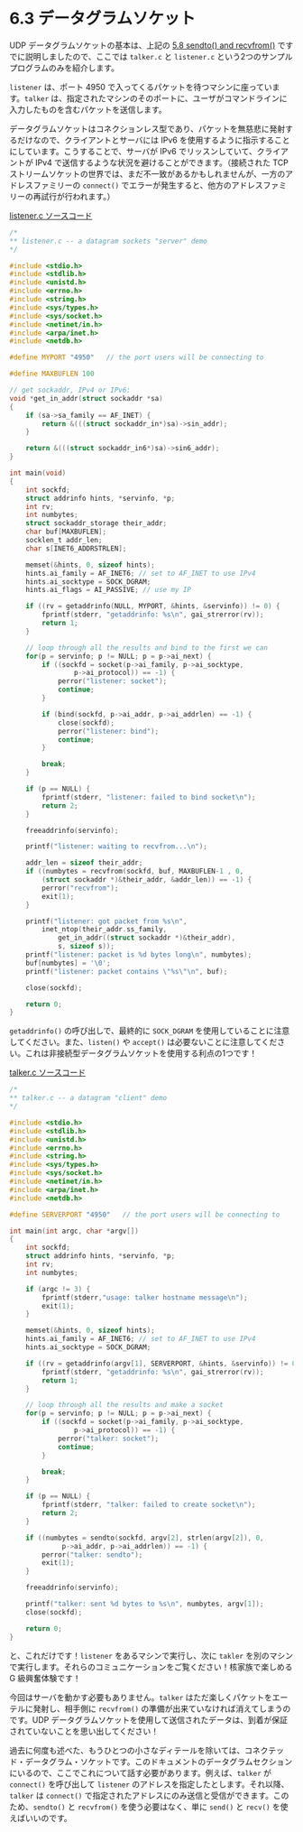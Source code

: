 # 6.3 データグラムソケット

UDP データグラムソケットの基本は、上記の [5.8 sendto() and recvfrom()](../system-calls-or-bust/sendto-and-recvfrom-talk-to-me-GDRAM-style.md) ですでに説明しましたので、ここでは `talker.c` と `listener.c` という2つのサンプルプログラムのみを紹介します。

`listener` は、ポート 4950 で入ってくるパケットを待つマシンに座っています。`talker` は、指定されたマシンのそのポートに、ユーザがコマンドラインに入力したものを含むパケットを送信します。

データグラムソケットはコネクションレス型であり、パケットを無慈悲に発射するだけなので、クライアントとサーバには IPv6 を使用するように指示することにしています。こうすることで、サーバが IPv6 でリッスンしていて、クライアントが IPv4 で送信するような状況を避けることができます。（接続された TCP ストリームソケットの世界では、まだ不一致があるかもしれませんが、一方のアドレスファミリーの `connect()` でエラーが発生すると、他方のアドレスファミリーの再試行が行われます。）

[listener.c ソースコード](https://beej.us/guide/bgnet/examples/listener.c)

```c
/*
** listener.c -- a datagram sockets "server" demo
*/

#include <stdio.h>
#include <stdlib.h>
#include <unistd.h>
#include <errno.h>
#include <string.h>
#include <sys/types.h>
#include <sys/socket.h>
#include <netinet/in.h>
#include <arpa/inet.h>
#include <netdb.h>

#define MYPORT "4950"	// the port users will be connecting to

#define MAXBUFLEN 100

// get sockaddr, IPv4 or IPv6:
void *get_in_addr(struct sockaddr *sa)
{
	if (sa->sa_family == AF_INET) {
		return &(((struct sockaddr_in*)sa)->sin_addr);
	}

	return &(((struct sockaddr_in6*)sa)->sin6_addr);
}

int main(void)
{
	int sockfd;
	struct addrinfo hints, *servinfo, *p;
	int rv;
	int numbytes;
	struct sockaddr_storage their_addr;
	char buf[MAXBUFLEN];
	socklen_t addr_len;
	char s[INET6_ADDRSTRLEN];

	memset(&hints, 0, sizeof hints);
	hints.ai_family = AF_INET6; // set to AF_INET to use IPv4
	hints.ai_socktype = SOCK_DGRAM;
	hints.ai_flags = AI_PASSIVE; // use my IP

	if ((rv = getaddrinfo(NULL, MYPORT, &hints, &servinfo)) != 0) {
		fprintf(stderr, "getaddrinfo: %s\n", gai_strerror(rv));
		return 1;
	}

	// loop through all the results and bind to the first we can
	for(p = servinfo; p != NULL; p = p->ai_next) {
		if ((sockfd = socket(p->ai_family, p->ai_socktype,
				p->ai_protocol)) == -1) {
			perror("listener: socket");
			continue;
		}

		if (bind(sockfd, p->ai_addr, p->ai_addrlen) == -1) {
			close(sockfd);
			perror("listener: bind");
			continue;
		}

		break;
	}

	if (p == NULL) {
		fprintf(stderr, "listener: failed to bind socket\n");
		return 2;
	}

	freeaddrinfo(servinfo);

	printf("listener: waiting to recvfrom...\n");

	addr_len = sizeof their_addr;
	if ((numbytes = recvfrom(sockfd, buf, MAXBUFLEN-1 , 0,
		(struct sockaddr *)&their_addr, &addr_len)) == -1) {
		perror("recvfrom");
		exit(1);
	}

	printf("listener: got packet from %s\n",
		inet_ntop(their_addr.ss_family,
			get_in_addr((struct sockaddr *)&their_addr),
			s, sizeof s));
	printf("listener: packet is %d bytes long\n", numbytes);
	buf[numbytes] = '\0';
	printf("listener: packet contains \"%s\"\n", buf);

	close(sockfd);

	return 0;
}
```

`getaddrinfo()` の呼び出しで、最終的に `SOCK_DGRAM` を使用していることに注意してください。また、`listen()` や `accept()` は必要ないことに注意してください。これは非接続型データグラムソケットを使用する利点の1つです！

[talker.c ソースコード](https://beej.us/guide/bgnet/examples/talker.c)

```c
/*
** talker.c -- a datagram "client" demo
*/

#include <stdio.h>
#include <stdlib.h>
#include <unistd.h>
#include <errno.h>
#include <string.h>
#include <sys/types.h>
#include <sys/socket.h>
#include <netinet/in.h>
#include <arpa/inet.h>
#include <netdb.h>

#define SERVERPORT "4950"	// the port users will be connecting to

int main(int argc, char *argv[])
{
	int sockfd;
	struct addrinfo hints, *servinfo, *p;
	int rv;
	int numbytes;

	if (argc != 3) {
		fprintf(stderr,"usage: talker hostname message\n");
		exit(1);
	}

	memset(&hints, 0, sizeof hints);
	hints.ai_family = AF_INET6; // set to AF_INET to use IPv4
	hints.ai_socktype = SOCK_DGRAM;

	if ((rv = getaddrinfo(argv[1], SERVERPORT, &hints, &servinfo)) != 0) {
		fprintf(stderr, "getaddrinfo: %s\n", gai_strerror(rv));
		return 1;
	}

	// loop through all the results and make a socket
	for(p = servinfo; p != NULL; p = p->ai_next) {
		if ((sockfd = socket(p->ai_family, p->ai_socktype,
				p->ai_protocol)) == -1) {
			perror("talker: socket");
			continue;
		}

		break;
	}

	if (p == NULL) {
		fprintf(stderr, "talker: failed to create socket\n");
		return 2;
	}

	if ((numbytes = sendto(sockfd, argv[2], strlen(argv[2]), 0,
			 p->ai_addr, p->ai_addrlen)) == -1) {
		perror("talker: sendto");
		exit(1);
	}

	freeaddrinfo(servinfo);

	printf("talker: sent %d bytes to %s\n", numbytes, argv[1]);
	close(sockfd);

	return 0;
}
```

と、これだけです！`listener` をあるマシンで実行し、次に `takler` を別のマシンで実行します。それらのコミュニケーションをご覧ください！核家族で楽しめる G 級興奮体験です！

今回はサーバを動かす必要もありません。`talker` はただ楽しくパケットをエーテルに発射し、相手側に `recvfrom()` の準備が出来ていなければ消えてしまうのです。UDP データグラムソケットを使用して送信されたデータは、到着が保証されていないことを思い出してください！

過去に何度も述べた、もうひとつの小さなディテールを除いては、コネクテッド・データグラム・ソケットです。このドキュメントのデータグラムセクションにいるので、ここでこれについて話す必要があります。例えば、`talker` が `connect()` を呼び出して `listener` のアドレスを指定したとします。それ以降、`talker` は `connect()` で指定されたアドレスにのみ送信と受信ができます。このため、`sendto()` と `recvfrom()` を使う必要はなく、単に `send()` と `recv()` を使えばいいのです。
